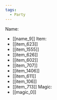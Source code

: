 ```yaml
---
tags:
  - Party
---
```

Name:
- [[name_9]]
Item:
- [[item_623]]
- [[item_1555]]
- [[item_626]]
- [[item_602]]
- [[item_707]]
- [[item_1406]]
- [[item_611]]
- [[item_106]]
- [[item_713]]
Magic:
- [[magic_0]]
